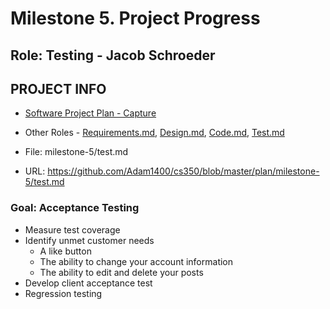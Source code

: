 # Milestone 5. Project Progress

## Role: Testing - Jacob Schroeder

## PROJECT INFO
* [Software Project Plan - Capture](https://capture350.herokuapp.com/)

* Other Roles - [Requirements.md](requirements.md), [Design.md](design.md), [Code.md](code.md), [Test.md](test.md)

* File: milestone-5/test.md

* URL: https://github.com/Adam1400/cs350/blob/master/plan/milestone-5/test.md

### Goal: Acceptance Testing
* Measure test coverage
* Identify unmet customer needs
    - A like button
    - The ability to change your account information
    - The ability to edit and delete your posts
* Develop client acceptance test
* Regression testing